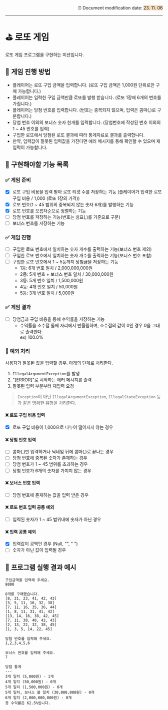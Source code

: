 
<div style="text-align: right;">
⏰ Document modification date: <span style='background-color: #F7DDBE'>23. 11. 06</span>
</div>

---

# ⛳️ 로또 게임
로또 게임 프로그램을 구현하는 미션입니다.

## 👾 게임 진행 방법
- 플레이어는 로또 구입 금액을 입력합니다. (로또 구입 금액은 1,000원 단위로만 구매 가능합니다.)
- 플레이어는 입력한 구입 금액만큼 로또를 발행 받습니다. (로또 1장에 6개의 번호를 가집니다.)
- 플레이어는 당첨 번호를 입력합니다. (번호는 중복되지 않으며, 입력은 콤마(,)로 구분합니다.)
- 당첨 번호 이외의 보너스 숫자 한개를 입력합니다.  (당첨번호에 작성된 번호 이외의 1 ~ 45 번호를 입력)
- 구입한 로또에서 당첨된 로또 결과에 따라 통계자료로 결과를 출력합니다.
- 만약, 입력값이 잘못된 입력값을 가진다면 에러 메시지를 통해 확인할 수 있으며 재입력이 가능합니다.

## 📝 구현해야할 기능 목록
### ✅ 게임 준비
- [x] 로또 구입 비용을 입력 받아 로또 티켓 수를 저장하는 기능 (플레이어가 입력한 로또 구입 비용 / 1,000 (로또 1장의 가격))
- [x] 로또 번호(1 ~ 45 범위의 중복되지 않는 숫자 6개)를 발행하는 기능
- [x] 로또 번호를 오름차순으로 정렬하는 기능
- [ ] 당첨 번호를 저장하는 기능(번호는 쉼표(,)를 기준으로 구분)
- [ ] 보너스 번호를 저장하는 기능

### ✅ 게임 진행
- [ ] 구입한 로또 번호에서 일치하는 숫자 개수를 출력하는 기능(보너스 번호 제외)
- [ ] 구입한 로또 번호에서 일치하는 숫자 개수를 출력하는 기능(보너스 번호 포함)
- [ ] 구입한 로또 번호에서 1 ~ 5등까지 당첨금을 저장하는 기능
  - 1등: 6개 번호 일치 / 2,000,000,000원
  - 2등: 5개 번호 + 보너스 번호 일치 / 30,000,000원
  - 3등: 5개 번호 일치 / 1,500,000원
  - 4등: 4개 번호 일치 / 50,000원
  - 5등: 3개 번호 일치 / 5,000원

### ✅ 게임 결과
- [ ] 당첨금과 구입 비용을 통해 수익률을 저장하는 기능
  - 수익률을 소수점 둘째 자리에서 반올림하며, 소수점의 값이 0인 경우 0을 그대로 출력한다.</br>ex) 100.0%

### 🚨 예외 처리
사용자가 잘못된 값을 입력할 경우. 아래의 단계로 처리한다.
1) `IllegalArgumentException`를 발생
2) "[ERROR]"로 시작하는 에러 메시지를 출력
3) 잘못된 입력 부분부터 재입력 요청
>`Exception`이 아닌 `IllegalArgumentException`, `IllegalStateException` 등과 같은 명확한 유형을 처리한다.</br>

#### ❌ 로또 구입 비용 입력
- [x] 로또 구입 비용이 1,000으로 나누어 떨어지지 않는 경우

#### ❌ 당첨 번호 입력
- [ ] 콤마(,)만 입력하거나 닉네임 뒤에 콤마(,)로 끝나는 경우
- [ ] 당첨 번호에 중복된 숫자가 존재하는 경우
- [ ] 당첨 번호가 1 ~ 45 범위를 초과하는 경우
- [ ] 당첨 번호가 6개의 숫자를 가지지 않는 경우

#### ❌ 보너스 번호 입력
- [ ] 당첨 번호에 존재하는 값을 입력 받은 경우

#### ❌ 로또 번호 입력 공통 예외
- [ ] 입력된 숫자가 1 ~ 45 범위내에 숫자가 아닌 경우

#### ❌ 입력 공통 예외
- [x] 입력값이 공백인 경우 (Null, "", " ")
- [ ] 숫자가 아닌 값이 입력될 경우

## 🚀 프로그램 실행 결과 예시
```
구입금액을 입력해 주세요.
8000

8개를 구매했습니다.
[8, 21, 23, 41, 42, 43] 
[3, 5, 11, 16, 32, 38] 
[7, 11, 16, 35, 36, 44] 
[1, 8, 11, 31, 41, 42] 
[13, 14, 16, 38, 42, 45] 
[7, 11, 30, 40, 42, 43] 
[2, 13, 22, 32, 38, 45] 
[1, 3, 5, 14, 22, 45]

당첨 번호를 입력해 주세요.
1,2,3,4,5,6

보너스 번호를 입력해 주세요.
7

당첨 통계
---
3개 일치 (5,000원) - 1개
4개 일치 (50,000원) - 0개
5개 일치 (1,500,000원) - 0개
5개 일치, 보너스 볼 일치 (30,000,000원) - 0개
6개 일치 (2,000,000,000원) - 0개
총 수익률은 62.5%입니다.
```